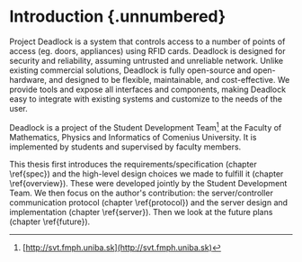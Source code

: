 Introduction {.unnumbered}
============

Project Deadlock is a system that controls access to a number of points of
access (eg. doors, appliances) using RFID cards. Deadlock is designed for
security and reliability, assuming untrusted and unreliable network. Unlike existing commercial solutions, Deadlock is fully open-source and open-hardware, and designed  to be flexible, maintainable, and cost-effective. We provide tools and expose all interfaces and components, making Deadlock easy to integrate with existing systems and customize to the needs of the user.

Deadlock is a project of the Student Development Team[^svt] at the Faculty of
Mathematics, Physics and Informatics of Comenius University. It is implemented
by students and supervised by faculty members.

[^svt]: [http://svt.fmph.uniba.sk](http://svt.fmph.uniba.sk)

This thesis first introduces the requirements/specification (chapter \ref{spec}) and the high-level design choices we made to fulfill it (chapter \ref{overview}). These were developed jointly by the Student Development Team. We then focus on the author's contribution: the server/controller communication protocol (chapter \ref{protocol}) and the server design and implementation (chapter \ref{server}). Then we look at the future plans (chapter \ref{future}).
